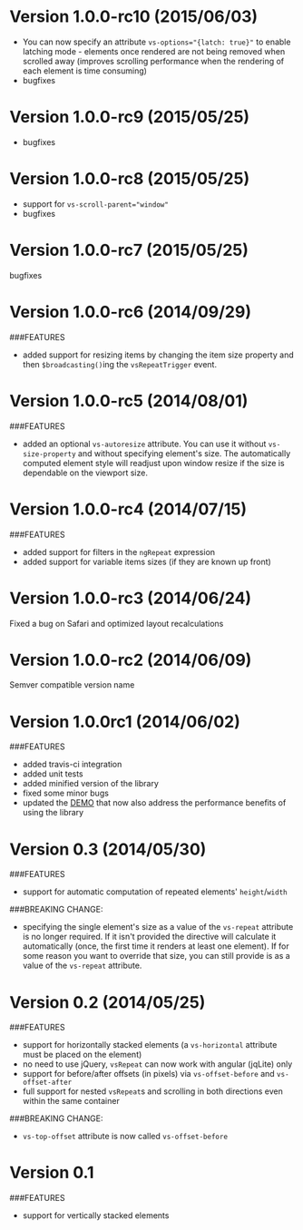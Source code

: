 Version 1.0.0-rc10 (2015/06/03)
=================

  * You can now specify an attribute `vs-options="{latch: true}"` to enable latching mode - elements once rendered are not being removed when scrolled away (improves scrolling performance when the rendering of each element is time consuming)
  * bugfixes

Version 1.0.0-rc9 (2015/05/25)
=================

  * bugfixes

Version 1.0.0-rc8 (2015/05/25)
=================

  * support for `vs-scroll-parent="window"`
  * bugfixes

Version 1.0.0-rc7 (2015/05/25)
=================

bugfixes

Version 1.0.0-rc6 (2014/09/29)
=================

###FEATURES
  * added support for resizing items by changing the item size property and then `$broadcasting()`ing the ``vsRepeatTrigger`` event.

Version 1.0.0-rc5 (2014/08/01)
=================

###FEATURES
  * added an optional `vs-autoresize` attribute. You can use it without `vs-size-property` and without specifying element's size. The automatically computed element style will readjust upon window resize if the size is dependable on the viewport size.

Version 1.0.0-rc4 (2014/07/15)
=================

###FEATURES
  * added support for filters in the `ngRepeat` expression
  * added support for variable items sizes (if they are known up front)

Version 1.0.0-rc3 (2014/06/24)
=================
Fixed a bug on Safari and optimized layout recalculations

Version 1.0.0-rc2 (2014/06/09)
=================
Semver compatible version name

Version 1.0.0rc1 (2014/06/02)
=================

###FEATURES
- added travis-ci integration
- added unit tests
- added minified version of the library
- fixed some minor bugs
- updated the [DEMO](http://kamilkp.github.io/angular-vs-repeat/) that now also address the performance benefits of using the library

Version 0.3 (2014/05/30)
=================

###FEATURES
- support for automatic computation of repeated elements' `height`/`width`

###BREAKING CHANGE:
- specifying the single element's size as a value of the `vs-repeat` attribute is no longer required. If it isn't provided the directive will calculate it automatically (once, the first time it renders at least one element). If for some reason you want to override that size, you can still provide is as a value of the `vs-repeat` attribute.

Version 0.2 (2014/05/25)
=================

###FEATURES
- support for horizontally stacked elements (a `vs-horizontal` attribute must be placed on the element)
- no need to use jQuery, `vsRepeat` can now work with angular (jqLite) only
- support for before/after offsets (in pixels) via `vs-offset-before` and `vs-offset-after`
- full support for nested `vsRepeat`s and scrolling in both directions even within the same container

###BREAKING CHANGE:
- `vs-top-offset` attribute is now called `vs-offset-before`

Version 0.1
=================

###FEATURES
- support for vertically stacked elements
